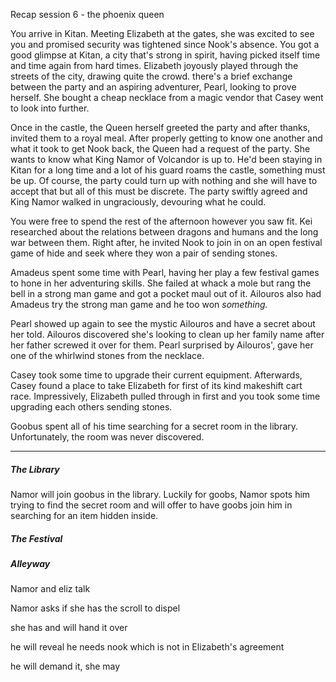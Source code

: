 Recap session 6 - the phoenix queen

You arrive in Kitan. Meeting Elizabeth at the gates, she was excited to see you and promised security was tightened since Nook's absence. You got a good glimpse at Kitan, a city that's strong in spirit, having picked itself time and time again from hard times. Elizabeth joyously played through the streets of the city, drawing quite the crowd. there's a brief exchange between the party and an aspiring adventurer, Pearl, looking to prove herself. She bought a cheap necklace from a magic vendor that Casey went to look into further.

Once in the castle, the Queen herself greeted the party and after thanks, invited them to a royal meal. After properly getting to know one another and what it took to get Nook back, the Queen had a request of the party. She wants to know what King Namor of Volcandor is up to. He'd been staying in Kitan for a long time and a lot of his guard roams the castle, something must be up. Of course, the party could turn up with nothing and she will have to accept that but all of this must be discrete. The party swiftly agreed and King Namor walked in ungraciously, devouring what he could. 

You were free to spend the rest of the afternoon however you saw fit. Kei researched about the relations between dragons and humans and the long war between them. Right after, he invited Nook to join in on an open festival game of hide and seek where they won a pair of sending stones.

Amadeus spent some time with Pearl, having her play a few festival games to hone in her adventuring skills. She failed at whack a mole but rang the bell in a strong man game and got a pocket maul out of it. Ailouros also had Amadeus try the strong man game and he too won *something.*

Pearl showed up again to see the mystic Ailouros and have a secret about her told. Ailouros discovered she's looking to clean up her family name after her father screwed it over for them. Pearl surprised by Ailouros', gave her one of the whirlwind stones from the necklace.

Casey took some time to upgrade their current equipment. Afterwards, Casey found a place to take Elizabeth for first of its kind makeshift cart race. Impressively, Elizabeth pulled through in first and you took some time upgrading each others sending stones.

Goobus spent all of his time searching for a secret room in the library. Unfortunately, the room was never discovered.

---
##### The Library

Namor will join goobus in the library. Luckily for goobs, Namor spots him trying to find the secret room and will offer to have goobs join him in searching for an item hidden inside.

##### The Festival

##### Alleyway
Namor and eliz talk

Namor asks if she has the scroll to dispel

she has and will hand it over

he will reveal he needs nook which is not in Elizabeth's agreement

he will demand it, she may

